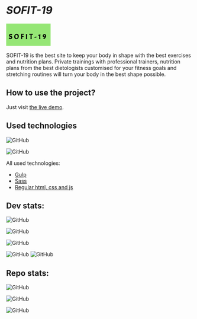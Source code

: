 # *SOFIT-19*

![Лого/Визия на проекта](images/screenshot_one.png)

SOFIT-19 is the best site to keep your body in shape with the best exercises and nutrition plans. Private trainings with professional trainers, nutrition plans from the best dietologists customised for your fitness goals and stretching routines will turn your body in the best shape possible.

## How to use the project?
Just visit [the live demo](https://nikitaprodanov.github.io/WEBDesignFinalProjecct/).


## Used technologies

![GitHub](https://img.shields.io/github/languages/count/nikitaprodanov/WEBDesignFinalProjecct?style=for-the-badge)

![GitHub](https://img.shields.io/github/languages/top/nikitaprodanov/WEBDesignFinalProjecct?label=Most%20used%20language&logo=c%2B%2B&style=for-the-badge)

All used technologies:
* [Gulp](https://gulpjs.com/)
* [Sass](https://sass-lang.com/)
* [Regular html, css and js](https://www.w3schools.com/whatis/default.asp)


## Dev stats:
![GitHub](https://img.shields.io/github/issues-pr/nikitaprodanov/WEBDesignFinalProjecct?color=green&style=for-the-badge)

![GitHub](https://img.shields.io/github/issues-pr-closed/nikitaprodanov/WEBDesignFinalProjecct?color=green&style=for-the-badge)

![GitHub](https://img.shields.io/github/last-commit/nikitaprodanov/WEBDesignFinalProjecct/Nikita?style=for-the-badge)

![GitHub](https://img.shields.io/github/v/tag/nikitaprodanov/WEBDesignFinalProjecct?logo=github&style=for-the-badge)
![GitHub](https://img.shields.io/github/release-date/nikitaprodanov/WEBDesignFinalProjecct?logo=github&style=for-the-badge)

## Repo stats:
![GitHub](https://img.shields.io/github/forks/nikitaprodanov/WEBDesignFinalProjecct?style=social)

![GitHub](https://img.shields.io/github/stars/nikitaprodanov/WEBDesignFinalProjecct?style=social)

![GitHub](https://img.shields.io/github/watchers/nikitaprodanov/WEBDesignFinalProjecct?style=social)